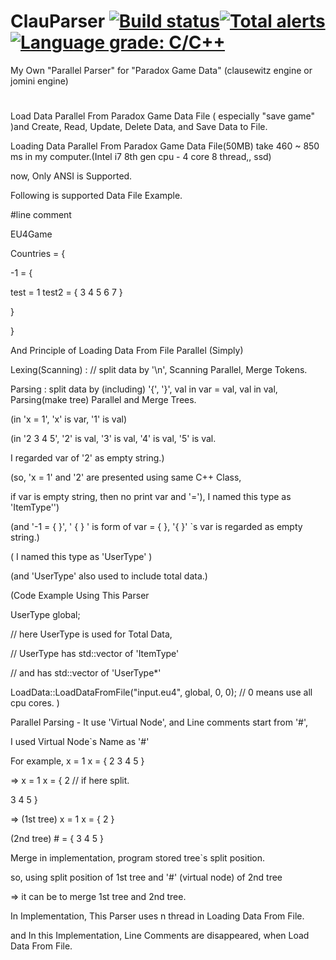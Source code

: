 # ClauParser  [![Build status](https://ci.appveyor.com/api/projects/status/eq8cfklovioh7fj9?svg=true)](https://ci.appveyor.com/project/vztpv/clauparser)[![Total alerts](https://img.shields.io/lgtm/alerts/g/ClauParser/ClauParser.svg?logo=lgtm&logoWidth=18)](https://lgtm.com/projects/g/ClauParser/ClauParser/alerts/)[![Language grade: C/C++](https://img.shields.io/lgtm/grade/cpp/g/ClauParser/ClauParser.svg?logo=lgtm&logoWidth=18)](https://lgtm.com/projects/g/ClauParser/ClauParser/context:cpp)

My Own "Parallel Parser" for "Paradox Game Data" (clausewitz engine or jomini engine)

# 
Load Data Parallel From Paradox Game Data File ( especially "save game" )and Create, Read, Update, Delete Data, and Save Data to File.



Loading Data Parallel From Paradox Game Data File(50MB) take 460 ~ 850 ms in my computer.(Intel i7 8th gen cpu - 4 core 8 thread,, ssd)



now, Only ANSI is Supported.



Following is supported Data File Example.

#line comment

EU4Game

Countries = {

-1 = {

test = 1 test2 = { 3 4 5 6 7 }

}

}



And Principle of Loading Data From File Parallel (Simply)

Lexing(Scanning) : // split data by '\n', Scanning Parallel, Merge Tokens.

Parsing : split data by (including) '{', '}', val in var = val, val in val, Parsing(make tree) Parallel and Merge Trees.



(in 'x = 1', 'x' is var, '1' is val)

(in '2 3 4 5', '2' is val, '3' is val, '4' is val, '5' is val.

I regarded var of '2' as empty string.)



(so, 'x = 1' and '2' are presented using same C++ Class,

if var is empty string, then no print var and '='), I named this type as 'ItemType'')



(and '-1 = { }', ' { } ' is form of var = { }, '{ }' `s var is regarded as empty string.)



( I named this type as 'UserType' )

(and 'UserType' also used to include total data.)



(Code Example Using This Parser

UserType global;

// here UserType is used for Total Data,

// UserType has std::vector of 'ItemType'

// and has std::vector of 'UserType*'

LoadData::LoadDataFromFile("input.eu4", global, 0, 0); // 0 means use all cpu cores. )



Parallel Parsing - It use 'Virtual Node', and Line comments start from '#',

I used Virtual Node`s Name as '#'



For example, x = 1 x = { 2 3 4 5 }

=> x = 1 x = { 2 // if here split.

3 4 5 }

=> (1st tree) x = 1 x = { 2 }

(2nd tree) # = { 3 4 5 }



Merge in implementation, program stored tree`s split position.



so, using split position of 1st tree and '#' (virtual node) of 2nd tree

=> it can be to merge 1st tree and 2nd tree.



In Implementation, This Parser uses n thread in Loading Data From File.

and In this Implementation, Line Comments are disappeared, when Load Data From File. 
